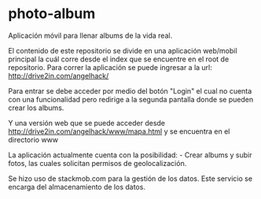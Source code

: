 photo-album
===========

Aplicación móvil para llenar albums de la vida real.


El contenido de este repositorio se divide en una aplicación web/mobil principal la cuál corre desde el index que se encuentre en el root de repositorio. Para correr la aplicación se puede ingresar a la url: http://drive2in.com/angelhack/

Para entrar se debe acceder por medio del botón "Login" el cual no cuenta con una funcionalidad pero redirige a la segunda pantalla donde se pueden crear los albums.

Y una versión web que se puede acceder desde http://drive2in.com/angelhack/www/mapa.html y se encuentra en el directorio www

La aplicación actualmente cuenta con la posibilidad:
	- Crear albums y subir fotos, las cuales solicitan permisos de geolocalización.

Se hizo uso de stackmob.com para la gestión de los datos. Este servicio se encarga del almacenamiento de los datos. 
	

